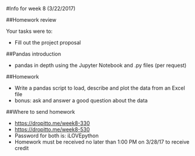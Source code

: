 #Info for week 8 (3/22/2017)

##Homework review

Your tasks were to:
* Fill out the project proposal

##Pandas introduction

* pandas in depth using the Jupyter Notebook and .py files (per request)

##Homework

* Write a pandas script to load, describe and plot the data from an Excel file
* bonus: ask and answer a good question about the data


##Where to send homework

* https://dropitto.me/week8-330
* https://dropitto.me/week8-530
* Password for both is: iLOVEpython
* Homework must be received no later than 1:00 PM on 3/28/17 to receive credit
